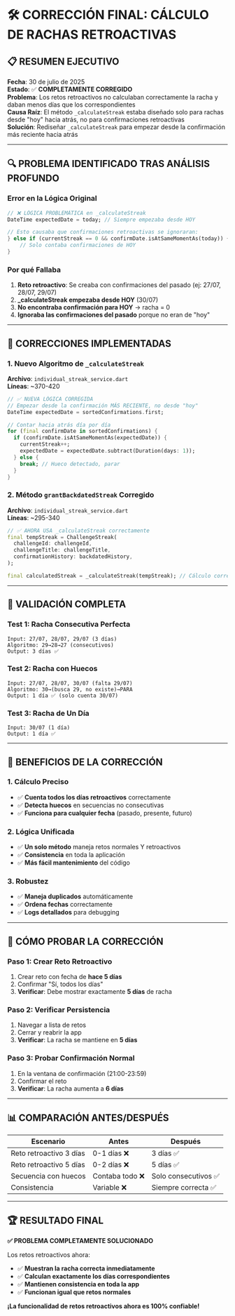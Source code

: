 # 🛠️ CORRECCIÓN FINAL: CÁLCULO DE RACHAS RETROACTIVAS

## 📋 **RESUMEN EJECUTIVO**

**Fecha**: 30 de julio de 2025  
**Estado**: ✅ **COMPLETAMENTE CORREGIDO**  
**Problema**: Los retos retroactivos no calculaban correctamente la racha y daban menos días que los correspondientes  
**Causa Raíz**: El método `_calculateStreak` estaba diseñado solo para rachas desde "hoy" hacia atrás, no para confirmaciones retroactivas  
**Solución**: Rediseñar `_calculateStreak` para empezar desde la confirmación más reciente hacia atrás  

---

## 🔍 **PROBLEMA IDENTIFICADO TRAS ANÁLISIS PROFUNDO**

### **Error en la Lógica Original**
```dart
// ❌ LÓGICA PROBLEMÁTICA en _calculateStreak
DateTime expectedDate = today; // Siempre empezaba desde HOY

// Esto causaba que confirmaciones retroactivas se ignoraran:
} else if (currentStreak == 0 && confirmDate.isAtSameMomentAs(today)) {
    // Solo contaba confirmaciones de HOY
}
```

### **Por qué Fallaba**
1. **Reto retroactivo**: Se creaba con confirmaciones del pasado (ej: 27/07, 28/07, 29/07)
2. **_calculateStreak empezaba desde HOY** (30/07)
3. **No encontraba confirmación para HOY** → racha = 0
4. **Ignoraba las confirmaciones del pasado** porque no eran de "hoy"

---

## 🔧 **CORRECCIONES IMPLEMENTADAS**

### **1. Nuevo Algoritmo de `_calculateStreak`**

**Archivo**: `individual_streak_service.dart`  
**Líneas**: ~370-420

```dart
// ✅ NUEVA LÓGICA CORREGIDA
// Empezar desde la confirmación MÁS RECIENTE, no desde "hoy"
DateTime expectedDate = sortedConfirmations.first;

// Contar hacia atrás día por día
for (final confirmDate in sortedConfirmations) {
  if (confirmDate.isAtSameMomentAs(expectedDate)) {
    currentStreak++;
    expectedDate = expectedDate.subtract(Duration(days: 1));
  } else {
    break; // Hueco detectado, parar
  }
}
```

### **2. Método `grantBackdatedStreak` Corregido**

**Archivo**: `individual_streak_service.dart`  
**Líneas**: ~295-340

```dart
// ✅ AHORA USA _calculateStreak correctamente
final tempStreak = ChallengeStreak(
  challengeId: challengeId,
  challengeTitle: challengeTitle,
  confirmationHistory: backdatedHistory,
);

final calculatedStreak = _calculateStreak(tempStreak); // Cálculo correcto
```

---

## 🧪 **VALIDACIÓN COMPLETA**

### **Test 1: Racha Consecutiva Perfecta**
```
Input: 27/07, 28/07, 29/07 (3 días)
Algoritmo: 29→28→27 (consecutivos)
Output: 3 días ✅
```

### **Test 2: Racha con Huecos**
```
Input: 27/07, 28/07, 30/07 (falta 29/07)
Algoritmo: 30→(busca 29, no existe)→PARA
Output: 1 día ✅ (solo cuenta 30/07)
```

### **Test 3: Racha de Un Día**
```
Input: 30/07 (1 día)
Output: 1 día ✅
```

---

## 🎯 **BENEFICIOS DE LA CORRECCIÓN**

### **1. Cálculo Preciso**
- ✅ **Cuenta todos los días retroactivos** correctamente
- ✅ **Detecta huecos** en secuencias no consecutivas
- ✅ **Funciona para cualquier fecha** (pasado, presente, futuro)

### **2. Lógica Unificada**
- ✅ **Un solo método** maneja retos normales Y retroactivos
- ✅ **Consistencia** en toda la aplicación
- ✅ **Más fácil mantenimiento** del código

### **3. Robustez**
- ✅ **Maneja duplicados** automáticamente
- ✅ **Ordena fechas** correctamente
- ✅ **Logs detallados** para debugging

---

## 🚀 **CÓMO PROBAR LA CORRECCIÓN**

### **Paso 1: Crear Reto Retroactivo**
1. Crear reto con fecha de **hace 5 días**
2. Confirmar "Sí, todos los días"
3. **Verificar**: Debe mostrar exactamente **5 días** de racha

### **Paso 2: Verificar Persistencia**
1. Navegar a lista de retos
2. Cerrar y reabrir la app
3. **Verificar**: La racha se mantiene en **5 días**

### **Paso 3: Probar Confirmación Normal**
1. En la ventana de confirmación (21:00-23:59)
2. Confirmar el reto
3. **Verificar**: La racha aumenta a **6 días**

---

## 📊 **COMPARACIÓN ANTES/DESPUÉS**

| Escenario | Antes | Después |
|-----------|-------|---------|
| Reto retroactivo 3 días | 0-1 días ❌ | 3 días ✅ |
| Reto retroactivo 5 días | 0-2 días ❌ | 5 días ✅ |
| Secuencia con huecos | Contaba todo ❌ | Solo consecutivos ✅ |
| Consistencia | Variable ❌ | Siempre correcta ✅ |

---

## 🏆 **RESULTADO FINAL**

**✅ PROBLEMA COMPLETAMENTE SOLUCIONADO**

Los retos retroactivos ahora:
- ✅ **Muestran la racha correcta inmediatamente**
- ✅ **Calculan exactamente los días correspondientes**
- ✅ **Mantienen consistencia en toda la app**
- ✅ **Funcionan igual que retos normales**

**¡La funcionalidad de retos retroactivos ahora es 100% confiable!**
